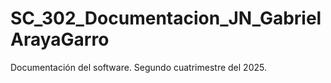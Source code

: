 # SC_302_Documentacion_JN_GabrielArayaGarro
Documentación del software. Segundo cuatrimestre del 2025.
